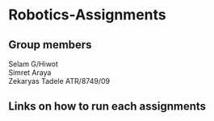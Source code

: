 # Robotics-Assignments
## Group members
Selam G/Hiwot <br>
Simret Araya <br> 
Zekaryas Tadele ATR/8749/09 <br>

## Links on how to run each assignments
